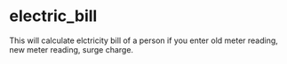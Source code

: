 # electric_bill
This will calculate elctricity bill of a person if you enter old meter reading, new meter reading, surge charge.

